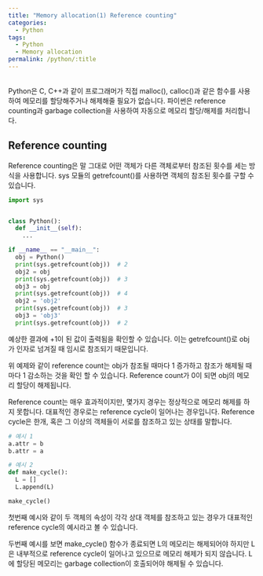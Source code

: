 ```yaml
---
title: "Memory allocation(1) Reference counting"
categories:
  - Python
tags:
  - Python
  - Memory allocation
permalink: /python/:title
---
```

\
Python은 C, C++과 같이 프로그래머가 직접 malloc(), calloc()과 같은 함수를 사용하여 메모리를 할당해주거나 해제해줄 필요가 없습니다.
파이썬은 reference counting과 garbage collection을 사용하여 자동으로 메모리 할당/해제를 처리합니다.

## Reference counting
Reference counting은 말 그대로 어떤 객체가 다른 객체로부터 참조된 횟수를 세는 방식을 사용합니다. sys 모듈의 getrefcount()를 사용하면 객체의 참조된
횟수를 구할 수 있습니다.
```python
import sys


class Python():
  def __init__(self):
    ...

if __name__ == "__main__":
  obj = Python()
  print(sys.getrefcount(obj))  # 2
  obj2 = obj
  print(sys.getrefcount(obj))  # 3
  obj3 = obj
  print(sys.getrefcount(obj))  # 4
  obj2 = 'obj2'
  print(sys.getrefcount(obj))  # 3
  obj3 = 'obj3'
  print(sys.getrefcount(obj))  # 2
```
예상한 결과에 +1이 된 값이 출력됨을 확인할 수 있습니다. 이는 getrefcount()로 obj가 인자로 넘겨질 때 임시로 참조되기 때문입니다.

위 예제와 같이 reference count는 obj가 참조될 때마다 1 증가하고 참조가 해제될 때마다 1 감소하는 것을 확인 할 수 있습니다.
Reference count가 0이 되면 obj의 메모리 할당이 해제됩니다.

Reference count는 매우 효과적이지만, 몇가지 경우는 정상적으로 메모리 해제를 하지 못합니다. 대표적인 경우로는 reference cycle이 일어나는 경우입니다.
Reference cycle은 한개, 혹은 그 이상의 객체들이 서로를 참조하고 있는 상태를 말합니다.
```python
# 예시 1
a.attr = b
b.attr = a

# 예시 2
def make_cycle():
  L = []
  L.append(L)

make_cycle()
```
첫번째 예시와 같이 두 객체의 속성이 각각 상대 객체를 참조하고 있는 경우가 대표적인 reference cycle의 예시라고 볼 수 있습니다.

두번째 예시를 보면 make_cycle() 함수가 종료되면 L의 메모리는 해제되어야 하지만 L은 내부적으로 reference cycle이 일어나고 있으므로 메모리 해제가 되지
않습니다. L에 할당된 메모리는 garbage collection이 호출되어야 해제될 수 있습니다.

